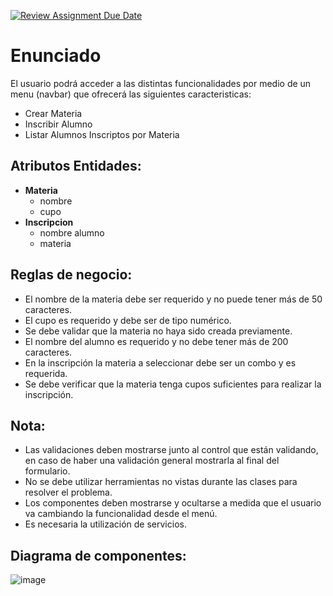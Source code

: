[![Review Assignment Due Date](https://classroom.github.com/assets/deadline-readme-button-24ddc0f5d75046c5622901739e7c5dd533143b0c8e959d652212380cedb1ea36.svg)](https://classroom.github.com/a/Sekg2Oao)
# Enunciado

El usuario podrá acceder a las distintas funcionalidades por medio de un menu (navbar) que ofrecerá las siguientes caracteristicas:
- Crear Materia
- Inscribir Alumno
- Listar Alumnos Inscriptos por Materia
	
## Atributos Entidades:
- **Materia**
  * nombre
  * cupo
- **Inscripcion**
  * nombre alumno
  * materia
	
## Reglas de negocio:
- El nombre de la materia debe ser requerido y no puede tener más de 50 caracteres.
- El cupo es requerido y debe ser de tipo numérico.
- Se debe validar que la materia no haya sido creada previamente.
- El nombre del alumno es requerido y no debe tener más de 200 caracteres.
- En la inscripción la materia a seleccionar debe ser un combo y es requerida.
- Se debe verificar que la materia tenga cupos suficientes para realizar la inscripción.

## Nota:
- Las validaciones deben mostrarse junto al control que están validando, en caso de haber una validación general mostrarla al final del formulario.
- No se debe utilizar herramientas no vistas durante las clases para resolver el problema.
- Los componentes deben mostrarse y ocultarse a medida que el usuario va cambiando la funcionalidad desde el menú.
- Es necesaria la utilización de servicios.

## Diagrama de componentes:

![image](https://github.com/fpiemontesi/utn-dabd-course-challange-statement/assets/32469880/f72513ac-3dc0-4082-a424-38503d43af0f)

